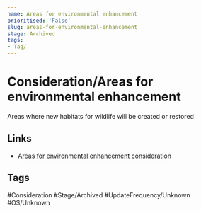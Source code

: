 ```yaml
---
name: Areas for environmental enhancement
prioritised: 'False'
slug: areas-for-environmental-enhancement
stage: Archived
tags:
- Tag/
---
```


# Consideration/Areas for environmental enhancement

Areas where new habitats for wildlife will be created or restored

## Links

* [Areas for environmental enhancement consideration](https://design.planning.data.gov.uk/planning-consideration/areas-for-environmental-enhancement)

## Tags

#Consideration #Stage/Archived #UpdateFrequency/Unknown #OS/Unknown